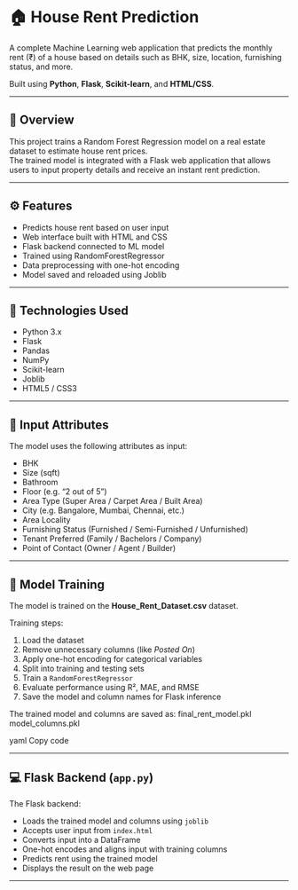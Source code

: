 # 🏠 House Rent Prediction

A complete Machine Learning web application that predicts the monthly rent (₹) of a house based on details such as BHK, size, location, furnishing status, and more.

Built using **Python**, **Flask**, **Scikit-learn**, and **HTML/CSS**.

---

## 📘 Overview

This project trains a Random Forest Regression model on a real estate dataset to estimate house rent prices.  
The trained model is integrated with a Flask web application that allows users to input property details and receive an instant rent prediction.


---

## ⚙️ Features

- Predicts house rent based on user input
- Web interface built with HTML and CSS
- Flask backend connected to ML model
- Trained using RandomForestRegressor
- Data preprocessing with one-hot encoding
- Model saved and reloaded using Joblib

---

## 🧠 Technologies Used

- Python 3.x  
- Flask  
- Pandas  
- NumPy  
- Scikit-learn  
- Joblib  
- HTML5 / CSS3

---

## 🧩 Input Attributes

The model uses the following attributes as input:

- BHK  
- Size (sqft)  
- Bathroom  
- Floor (e.g. “2 out of 5”)  
- Area Type (Super Area / Carpet Area / Built Area)  
- City (e.g. Bangalore, Mumbai, Chennai, etc.)  
- Area Locality  
- Furnishing Status (Furnished / Semi-Furnished / Unfurnished)  
- Tenant Preferred (Family / Bachelors / Company)  
- Point of Contact (Owner / Agent / Builder)

---

## 🧪 Model Training

The model is trained on the **House_Rent_Dataset.csv** dataset.

Training steps:
1. Load the dataset  
2. Remove unnecessary columns (like *Posted On*)  
3. Apply one-hot encoding for categorical variables  
4. Split into training and testing sets  
5. Train a `RandomForestRegressor`  
6. Evaluate performance using R², MAE, and RMSE  
7. Save the model and column names for Flask inference

The trained model and columns are saved as:
final_rent_model.pkl
model_columns.pkl

yaml
Copy code

---

## 💻 Flask Backend (`app.py`)

The Flask backend:
- Loads the trained model and columns using `joblib`
- Accepts user input from `index.html`
- Converts input into a DataFrame
- One-hot encodes and aligns input with training columns
- Predicts rent using the trained model
- Displays the result on the web page

---
